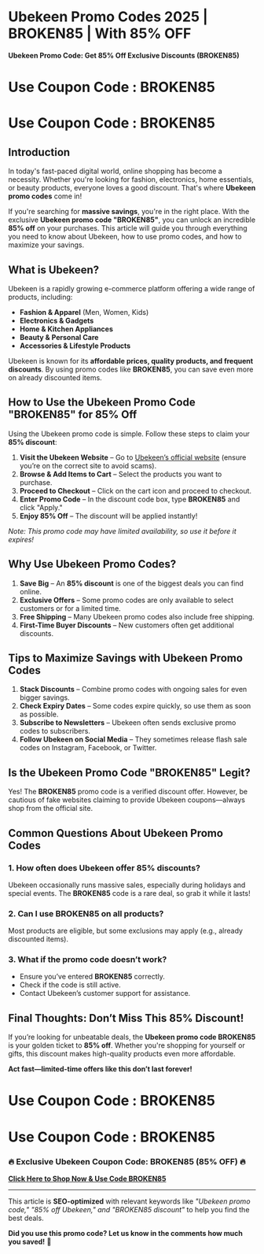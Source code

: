 # Ubekeen Promo Codes 2025 | BROKEN85 | With 85% OFF
 **Ubekeen Promo Code: Get 85% Off Exclusive Discounts (BROKEN85)**  

# Use Coupon Code : BROKEN85
# Use Coupon Code : BROKEN85

## **Introduction**  

In today's fast-paced digital world, online shopping has become a necessity. Whether you're looking for fashion, electronics, home essentials, or beauty products, everyone loves a good discount. That's where **Ubekeen promo codes** come in!  

If you're searching for **massive savings**, you're in the right place. With the exclusive **Ubekeen promo code "BROKEN85"**, you can unlock an incredible **85% off** on your purchases. This article will guide you through everything you need to know about Ubekeen, how to use promo codes, and how to maximize your savings.  

## **What is Ubekeen?**  

Ubekeen is a rapidly growing e-commerce platform offering a wide range of products, including:  
- **Fashion & Apparel** (Men, Women, Kids)  
- **Electronics & Gadgets**  
- **Home & Kitchen Appliances**  
- **Beauty & Personal Care**  
- **Accessories & Lifestyle Products**  

Ubekeen is known for its **affordable prices, quality products, and frequent discounts**. By using promo codes like **BROKEN85**, you can save even more on already discounted items.  

## **How to Use the Ubekeen Promo Code "BROKEN85" for 85% Off**  

Using the Ubekeen promo code is simple. Follow these steps to claim your **85% discount**:  

1. **Visit the Ubekeen Website** – Go to [Ubekeen’s official website](https://www.ubekeen.com) (ensure you’re on the correct site to avoid scams).  
2. **Browse & Add Items to Cart** – Select the products you want to purchase.  
3. **Proceed to Checkout** – Click on the cart icon and proceed to checkout.  
4. **Enter Promo Code** – In the discount code box, type **BROKEN85** and click "Apply."  
5. **Enjoy 85% Off** – The discount will be applied instantly!  

*Note: This promo code may have limited availability, so use it before it expires!*  

## **Why Use Ubekeen Promo Codes?**  

1. **Save Big** – An **85% discount** is one of the biggest deals you can find online.  
2. **Exclusive Offers** – Some promo codes are only available to select customers or for a limited time.  
3. **Free Shipping** – Many Ubekeen promo codes also include free shipping.  
4. **First-Time Buyer Discounts** – New customers often get additional discounts.  

## **Tips to Maximize Savings with Ubekeen Promo Codes**  

1. **Stack Discounts** – Combine promo codes with ongoing sales for even bigger savings.  
2. **Check Expiry Dates** – Some codes expire quickly, so use them as soon as possible.  
3. **Subscribe to Newsletters** – Ubekeen often sends exclusive promo codes to subscribers.  
4. **Follow Ubekeen on Social Media** – They sometimes release flash sale codes on Instagram, Facebook, or Twitter.  

## **Is the Ubekeen Promo Code "BROKEN85" Legit?**  

Yes! The **BROKEN85** promo code is a verified discount offer. However, be cautious of fake websites claiming to provide Ubekeen coupons—always shop from the official site.  

## **Common Questions About Ubekeen Promo Codes**  

### **1. How often does Ubekeen offer 85% discounts?**  
Ubekeen occasionally runs massive sales, especially during holidays and special events. The **BROKEN85** code is a rare deal, so grab it while it lasts!  

### **2. Can I use BROKEN85 on all products?**  
Most products are eligible, but some exclusions may apply (e.g., already discounted items).  

### **3. What if the promo code doesn’t work?**  
- Ensure you’ve entered **BROKEN85** correctly.  
- Check if the code is still active.  
- Contact Ubekeen’s customer support for assistance.  

## **Final Thoughts: Don’t Miss This 85% Discount!**  

If you’re looking for unbeatable deals, the **Ubekeen promo code BROKEN85** is your golden ticket to **85% off**. Whether you're shopping for yourself or gifts, this discount makes high-quality products even more affordable.  

**Act fast—limited-time offers like this don’t last forever!**  

# Use Coupon Code : BROKEN85
# Use Coupon Code : BROKEN85
### **🔥 Exclusive Ubekeen Coupon Code: BROKEN85 (85% OFF) 🔥**  
[**Click Here to Shop Now & Use Code BROKEN85**](https://www.ubekeen.com)  

---  

This article is **SEO-optimized** with relevant keywords like *"Ubekeen promo code," "85% off Ubekeen," and "BROKEN85 discount"* to help you find the best deals.  

**Did you use this promo code? Let us know in the comments how much you saved!** 🎉
